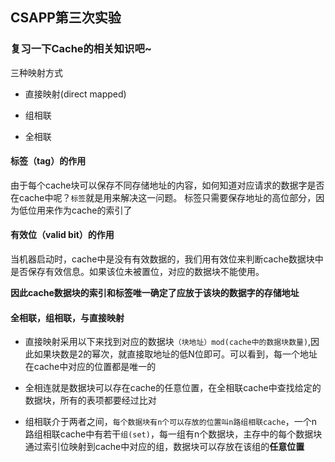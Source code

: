 ## CSAPP第三次实验
### 复习一下Cache的相关知识吧~
三种映射方式
* 直接映射(direct mapped)

* 组相联

* 全相联

#### 标签（tag）的作用
由于每个cache块可以保存不同存储地址的内容，如何知道对应请求的数据字是否在cache中呢？`标签`就是用来解决这一问题。
标签只需要保存地址的高位部分，因为低位用来作为cache的索引了
#### 有效位（valid bit）的作用
当机器启动时，cache中是没有有效数据的，我们用有效位来判断cache数据块中是否保存有效信息。如果该位未被置位，对应的数据块不能使用。

**因此cache数据块的索引和标签唯一确定了应放于该块的数据字的存储地址**

#### 全相联，组相联，与直接映射

* 直接映射采用以下来找到对应的数据块` （块地址）mod(cache中的数据块数量) `,因此如果块数是2的幂次，就直接取地址的低N位即可。可以看到，每一个地址在cache中对应的位置都是唯一的

* 全相连就是数据块可以存在cache的任意位置，在全相联cache中查找给定的数据块，所有的表项都要经过比对

* 组相联介于两者之间，`每个数据块有n个可以存放的位置叫n路组相联cache`，一个n路组相联cache中有若干`组(set)`，每一组有n个数据块，主存中的每个数据块通过索引位映射到cache中对应的组，数据块可以存放在该组的**任意位置**

  



